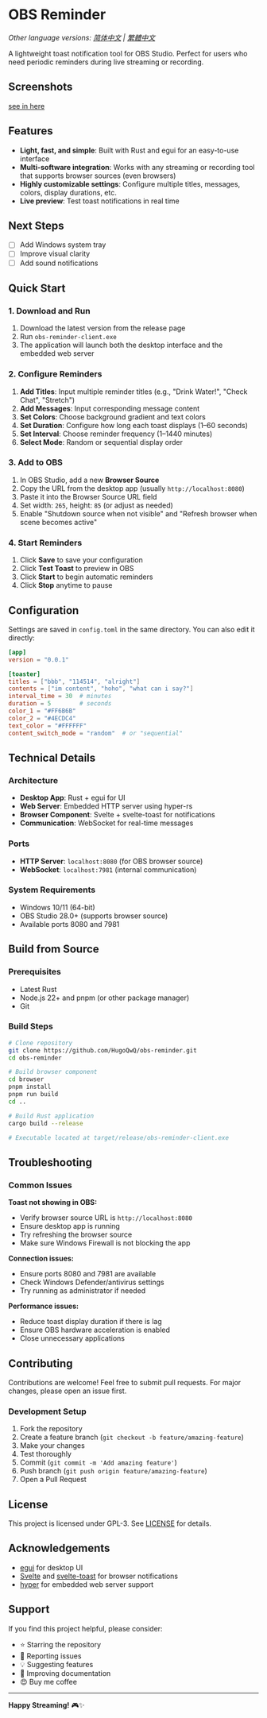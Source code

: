 # OBS Reminder

*Other language versions: [简体中文](README-CN.md) | [繁體中文](README-TW.md)*

A lightweight toast notification tool for OBS Studio. Perfect for users who need periodic reminders during live streaming or recording.

## Screenshots

[see in here](screenshots.md)

## Features

- **Light, fast, and simple**: Built with Rust and egui for an easy-to-use interface
- **Multi-software integration**: Works with any streaming or recording tool that supports browser sources (even browsers)
- **Highly customizable settings**: Configure multiple titles, messages, colors, display durations, etc.
- **Live preview**: Test toast notifications in real time

## Next Steps

- [ ] Add Windows system tray
- [ ] Improve visual clarity
- [ ] Add sound notifications

## Quick Start

### 1. Download and Run

1. Download the latest version from the release page
2. Run `obs-reminder-client.exe`
3. The application will launch both the desktop interface and the embedded web server

### 2. Configure Reminders

1. **Add Titles**: Input multiple reminder titles (e.g., "Drink Water!", "Check Chat", "Stretch")
2. **Add Messages**: Input corresponding message content
3. **Set Colors**: Choose background gradient and text colors
4. **Set Duration**: Configure how long each toast displays (1–60 seconds)
5. **Set Interval**: Choose reminder frequency (1–1440 minutes)
6. **Select Mode**: Random or sequential display order

### 3. Add to OBS

1. In OBS Studio, add a new **Browser Source**
2. Copy the URL from the desktop app (usually `http://localhost:8080`)
3. Paste it into the Browser Source URL field
4. Set width: `265`, height: `85` (or adjust as needed)
5. Enable "Shutdown source when not visible" and "Refresh browser when scene becomes active"

### 4. Start Reminders

1. Click **Save** to save your configuration
2. Click **Test Toast** to preview in OBS
3. Click **Start** to begin automatic reminders
4. Click **Stop** anytime to pause

## Configuration

Settings are saved in `config.toml` in the same directory. You can also edit it directly:

```toml
[app]
version = "0.0.1"

[toaster]
titles = ["bbb", "114514", "alright"]
contents = ["im content", "hoho", "what can i say?"]
interval_time = 30  # minutes
duration = 5        # seconds
color_1 = "#FF6B6B"
color_2 = "#4ECDC4"
text_color = "#FFFFFF"
content_switch_mode = "random"  # or "sequential"
```

## Technical Details

### Architecture

* **Desktop App**: Rust + egui for UI
* **Web Server**: Embedded HTTP server using hyper-rs
* **Browser Component**: Svelte + svelte-toast for notifications
* **Communication**: WebSocket for real-time messages

### Ports

* **HTTP Server**: `localhost:8080` (for OBS browser source)
* **WebSocket**: `localhost:7981` (internal communication)

### System Requirements

* Windows 10/11 (64-bit)
* OBS Studio 28.0+ (supports browser source)
* Available ports 8080 and 7981

## Build from Source

### Prerequisites

* Latest Rust
* Node.js 22+ and pnpm (or other package manager)
* Git

### Build Steps

```bash
# Clone repository
git clone https://github.com/HugoQwQ/obs-reminder.git
cd obs-reminder

# Build browser component
cd browser
pnpm install
pnpm run build
cd ..

# Build Rust application
cargo build --release

# Executable located at target/release/obs-reminder-client.exe
```

## Troubleshooting

### Common Issues

**Toast not showing in OBS:**

* Verify browser source URL is `http://localhost:8080`
* Ensure desktop app is running
* Try refreshing the browser source
* Make sure Windows Firewall is not blocking the app

**Connection issues:**

* Ensure ports 8080 and 7981 are available
* Check Windows Defender/antivirus settings
* Try running as administrator if needed

**Performance issues:**

* Reduce toast display duration if there is lag
* Ensure OBS hardware acceleration is enabled
* Close unnecessary applications

## Contributing

Contributions are welcome! Feel free to submit pull requests. For major changes, please open an issue first.

### Development Setup

1. Fork the repository
2. Create a feature branch (`git checkout -b feature/amazing-feature`)
3. Make your changes
4. Test thoroughly
5. Commit (`git commit -m 'Add amazing feature'`)
6. Push branch (`git push origin feature/amazing-feature`)
7. Open a Pull Request

## License

This project is licensed under GPL-3. See [LICENSE](LICENSE) for details.

## Acknowledgements

* [egui](https://github.com/emilk/egui) for desktop UI
* [Svelte](https://svelte.dev/) and [svelte-toast](https://github.com/zerodevx/svelte-toast) for browser notifications
* [hyper](https://hyper.rs/) for embedded web server support

## Support

If you find this project helpful, please consider:

* ⭐ Starring the repository
* 🐛 Reporting issues
* 💡 Suggesting features
* 📖 Improving documentation
* 😍 Buy me coffee

---

**Happy Streaming!** 🎮✨
